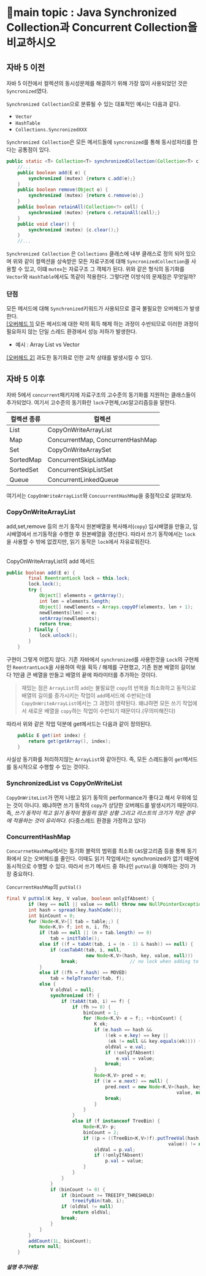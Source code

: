 # 📍main topic : Java Synchronized Collection과 Concurrent Collection을 비교하시오

## 자바 5 이전
자바 5 이전에서 컬렉션의 동시성문제를 해결하기 위해 가장 많이 사용되었던 것은 `Syncronized`였다.

`Synchronized Collection`으로 분류될 수 있는 대표적인 예시는 다음과 같다.

+ `Vector`
+ `HashTable`
+ `Collections.SyncronizedXXX`

`Synchronized Collection`은 모든 메서드들에 `syncronized`를 통해 동시성처리를 한다는 공통점이 있다.


```java
public static <T> Collection<T> synchronizedCollection(Collection<T> c) {
    //...
    public boolean add(E e) {
        synchronized (mutex) {return c.add(e);}
    }
    public boolean remove(Object o) {
        synchronized (mutex) {return c.remove(o);}
    }
    public boolean retainAll(Collection<?> coll) {
        synchronized (mutex) {return c.retainAll(coll);}
    }
    public void clear() {
        synchronized (mutex) {c.clear();}
    }
    //...
```
`Synchronized Collection` 은 `Collections` 클래스에 내부 클래스로 정의 되어 있으며
위와 같이 컬렉션을 상속받은 모든 자료구조에 대해 `SyncronizedCollection`을 사용할 수 있고,
이떄 `mutex`는 자료구조 그 객체가 된다.
위와 같은 형식의 동기화를 `Vector`와 `HashTable`에서도 똑같이 적용한다.
그렇다면 이방식의 문제점은 무엇일까?

### 단점
모든 메서드에 대해 `Synchronized`키워드가 사용되므로 결국 불필요한 오버헤드가 발생한다.
<br> <u>[오버헤드 1]</u> 모든 메서드에 대한 락의 획득 해제 하는 과정이 수반되므로 
이러한 과정이 필요하지 않는 단일 스레드 환경에서 성능 저하가 발생한다.
+ 예시 : Array List vs Vector

<u>[오버헤드 2]</u> 과도한 동기화로 인한 교착 상태를 발생시킬 수 있다.


## 자바 5 이후
자바 5에서 `concurrent`패키지에 자료구조의 고수준의 동기화를 지원하는 클래스들이 추가되었다.
여기서 고수준의 동기화란 `lock`구현체,`CAS`알고리즘등을 말한다.


| 컬렉션 종류    |컬렉션|
|-----------|-----|
| List      |CopyOnWriteArrayList|
| Map       |ConcurrentMap, ConcurrentHashMap|
| Set	      |CopyOnWriteArraySet|
| SortedMap |	ConcurrentSkipListMap|
|SortedSet|	ConcurrentSkipListSet|
|Queue	|ConcurrentLinkedQueue|

여기서는 `CopyOnWriteArrayList`와 `ConcuurrentHashMap`을 중점적으로 살펴보자.

### CopyOnWriteArrayList

add,set,remove 등의 쓰기 동작시 원본배열을 복사해서(`copy`) 임시배열을 만들고,
임시배열에서 쓰기동작을 수행한 후 원본배열을 갱신한다.
따라서 쓰기 동작에서는 `lock`을 사용할 수 밖에 없겠지만, 읽기 동작은 `lock`에서 자유로워진다.

<br>
CopyOnWriteArrayList의 add 메서드

```java
public boolean add(E e) {
        final ReentrantLock lock = this.lock;
        lock.lock();
        try {
            Object[] elements = getArray();
            int len = elements.length;
            Object[] newElements = Arrays.copyOf(elements, len + 1);
            newElements[len] = e;
            setArray(newElements);
            return true;
        } finally {
            lock.unlock();
        }
    }
```
구현이 그렇게 어렵지 않다. 기존 자바에서 `synchronized`를 사용한것을
`Lock`의 구현체인 `ReentrantLock`을 사용하여 락을 획득 / 해제를 구현했고,
기존 원본 배열의 길이보다 1만큼 큰 배열을 만들고 배열의 끝에 파라미터를 추가하는 것이다.
<br>

>재밌는 점은 `ArrayList`의 `add`는 불필요한 `copy`의 반복을 최소화하고 동적으로 배열의 길이를 증가시키는 작업이 `add`메서드에 수반되는데
`CopyOnWriteArrayList`에서는 그 과정이 생략된다. 왜냐하면 모든 쓰기 작업에서 새로운 배열을 
`copy`하는 작업이 수반되기 때문이다.(무의미해진다)

따라서 위와 같은 작업 덕분에 get메서드는 다음과 같이 정의된다.
```java
    public E get(int index) {
        return get(getArray(), index);
    }
```
사실상 동기화를 처리하지않는 `ArrayList`와 같아진다.
즉, 모든 스레드들이 `get`메서드를 동시적으로 수행할 수 있는 것이다.

### SynchronizedList vs CopyOnWriteList
`CopyOnWriteList`가 먼저 나왔고 읽기 동작의 performance가 좋다고 해서 우위에 있는 것이 아니다.
왜냐하면 쓰기 동작의 `copy`가 상당한 오버헤드를 발생시키기 때문이다.
즉, *쓰기 동작이 적고 읽기 동작이 웓등히 많은 상황 그리고 리스트의 크기가 작은 경우에
적용하는 것이 유리하다.* (다중스레드 환경을 가정하고 있다)

### ConcurrentHashMap
`ConcurrnetHashMap`에서는 동기화 블럭의 범위를 최소화 `CAS`알고리즘 등을 통해
동기화에서 오는 오버헤드를 줄인다.
이때도 읽기 작업에서는 synchronized가 없기 때문에 동시적으로 수행할 수 있다.
따라서 쓰기 메서드 중 하나인 `putVal`을 이해하는 것이 가장 중요하다.

`ConcurrentHashMap`의 `putVal()`

```java
final V putVal(K key, V value, boolean onlyIfAbsent) {
        if (key == null || value == null) throw new NullPointerException();
        int hash = spread(key.hashCode());
        int binCount = 0;
        for (Node<K,V>[] tab = table;;) {
            Node<K,V> f; int n, i, fh;
            if (tab == null || (n = tab.length) == 0)
                tab = initTable();
            else if ((f = tabAt(tab, i = (n - 1) & hash)) == null) {
                if (casTabAt(tab, i, null,
                             new Node<K,V>(hash, key, value, null)))
                    break;                   // no lock when adding to empty bin
            }
            else if ((fh = f.hash) == MOVED)
                tab = helpTransfer(tab, f);
            else {
                V oldVal = null;
                synchronized (f) {
                    if (tabAt(tab, i) == f) {
                        if (fh >= 0) {
                            binCount = 1;
                            for (Node<K,V> e = f;; ++binCount) {
                                K ek;
                                if (e.hash == hash &&
                                    ((ek = e.key) == key ||
                                     (ek != null && key.equals(ek)))) {
                                    oldVal = e.val;
                                    if (!onlyIfAbsent)
                                        e.val = value;
                                    break;
                                }
                                Node<K,V> pred = e;
                                if ((e = e.next) == null) {
                                    pred.next = new Node<K,V>(hash, key,
                                                              value, null);
                                    break;
                                }
                            }
                        }
                        else if (f instanceof TreeBin) {
                            Node<K,V> p;
                            binCount = 2;
                            if ((p = ((TreeBin<K,V>)f).putTreeVal(hash, key,
                                                           value)) != null) {
                                oldVal = p.val;
                                if (!onlyIfAbsent)
                                    p.val = value;
                            }
                        }
                    }
                }
                if (binCount != 0) {
                    if (binCount >= TREEIFY_THRESHOLD)
                        treeifyBin(tab, i);
                    if (oldVal != null)
                        return oldVal;
                    break;
                }
            }
        }
        addCount(1L, binCount);
        return null;
    }
```

##### 설명 추가바람.



